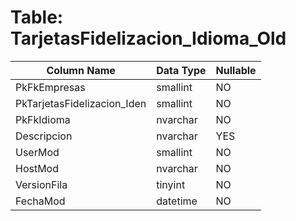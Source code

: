 # Table: TarjetasFidelizacion_Idioma_Old

| Column Name | Data Type | Nullable |
|-------------|-----------|----------|
| PkFkEmpresas | smallint | NO |
| PkTarjetasFidelizacion_Iden | smallint | NO |
| PkFkIdioma | nvarchar | NO |
| Descripcion | nvarchar | YES |
| UserMod | smallint | NO |
| HostMod | nvarchar | NO |
| VersionFila | tinyint | NO |
| FechaMod | datetime | NO |
